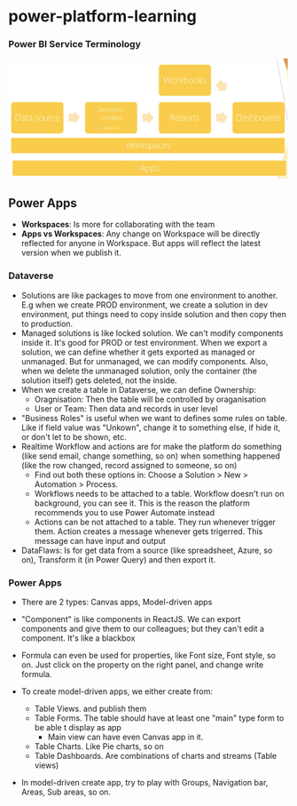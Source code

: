 # power-platform-learning
### Power BI Service Terminology
![power bi terminology](assets/power-bi-terminology.png)

## Power Apps
- **Workspaces**: Is more for collaborating with the team
- **Apps vs Workspaces**: Any change on Workspace will be directly reflected for anyone in Workspace. But apps will reflect the latest version when we publish it.

### Dataverse
- Solutions are like packages to move from one environment to another. E.g when we create PROD environment, we create a solution in dev environment, put things need to copy inside solution and then copy then to production.
- Managed solutions is like locked solution. We can't modify components inside it. It's good for PROD or test environment. When we export a solution, we can define whether it gets exported as managed or unmanaged. But for unmanaged, we can modify components. Also, when we delete the unmanaged solution, only the container (the solution itself) gets deleted, not the inside.
- When we create a table in Dataverse, we can define Ownership:
  - Oragnisation: Then the table will be controlled by oraganisation
  - User or Team: Then data and records in user level
- "Business Roles" is useful when we want to defines some rules on table. Like if field value was "Unkown", change it to something else, if hide it, or don't let to be shown, etc.
- Realtime Workflow and actions are for make the platform do something (like send email, change something, so on) when something happened (like the row changed, record assigned to someone, so on)
  - Find out both these options in: Choose a Solution > New > Automation > Process. 
  - Workflows needs to be attached to a table. Workflow doesn't run on background, you can see it. This is the reason the platform recommends you to use Power Automate instead
  - Actions can be not attached to a table. They run whenever trigger them. Action creates a message whenever gets trigerred. This message can have input and output 
- DataFlaws: Is for get data from a source (like spreadsheet, Azure, so on), Transform it (in Power Query) and then export it.
### Power Apps
- There are 2 types: Canvas apps, Model-driven apps
- "Component" is like components in  ReactJS. We can export components and give them to our colleagues; but they can't edit a component. It's like a blackbox
- Formula can even be used for properties, like Font size, Font style, so on. Just click on the property on the right panel, and change write formula.


- To create model-driven apps, we either create from:
  - Table Views. and publish them
  - Table Forms. The table should have at least one "main" type form to be able t display as app
    - Main view can have even Canvas app in it.
  - Table Charts. Like Pie charts, so on
  - Table Dashboards. Are combinations of charts and streams (Table views)
- In model-driven create app, try to play with Groups, Navigation bar, Areas, Sub areas, so on.